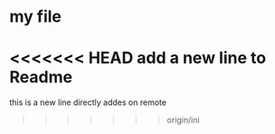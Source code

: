 # my file
<<<<<<< HEAD
add a new line to Readme
=======
this is a new line directly addes on remote
>>>>>>> origin/ini
